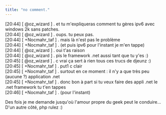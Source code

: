 ```yaml
---
title: "no comment."
---
```


[20:44] [ @oz_wizard ] . et tu m'expliqueras comment tu gères ipv6 avec
windows 2k sans patches.  
[20:44] [ @oz_wizard ] . oups. tu peux pas.  
[20:44] [ +Nocmahr_taf ] . mais là n'est pas le problème  
[20:44] [ +Nocmahr_taf ] . (et puis ipv6 pour l'instant je m'en tappe)  
[20:44] [ @oz_wizard ] . oui t'as raison  
[20:44] [ @oz_wizard ] . pis le framework .net aussi tant que tu y'es :)  
[20:45] [ @oz_wizard ] . c vrai ça sert à rien tous ces trucs de djeunz :)  
[20:45] [ +Nocmahr_taf ] . put1 c clair  
[20:45] [ +Nocmahr_taf ] . surtout en ce moment : il n'y a que très peu
(aucune ?) application .net  
[20:45] [ +Nocmahr_taf ] . donc bon à part si tu veux faire des appli .net le
.net framework tu t'en tappes  
[20:46] [ +Nocmahr_taf ] . (pour l'instant)

Des fois je me demande jusqu'où l'amour propre du geek peut le conduire...
D'un autre côté, php rulez :)

